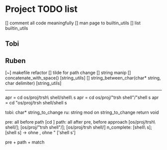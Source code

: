 # Project TODO list

[] comment all code meaningfully
[] man page to builtin_utils
[] list builtin_utils

## Tobi

## Ruben

[~] makefile refactor
[] tilde for path change
[] string manip
[] concatenate_with_space() [string_utils]
[] string_between_char(char* string, char delimiter) [string_utils]

---

apr = cd os/proj/trsh\ shell/shell\ s
apr = cd os/proj/"trsh shell"/"shell s
apr = cd "os/proj/trsh shell/shell s

tobi: char* string_to_change
ru: string mod on string_to_change
return void

pre: all before path [cd ]
path: all after pre, before approach [os/proj/trsh\ shell/]; [os/proj/"trsh shell"/]; [os/proj/trsh shell/]
n_complete: [shell\ s]; [shell s] -> ohne \, ohne " ['shell s']

pre + path + match
